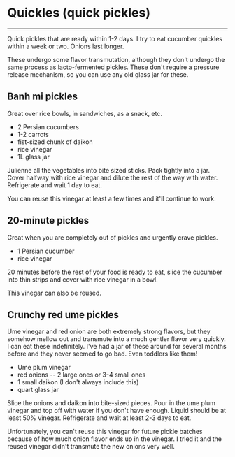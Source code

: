 # Quickles (quick pickles)
-----
Quick pickles that are ready within 1-2 days. I try to eat cucumber quickles within a week or two. Onions last longer. 

These undergo some flavor transmutation, although they don't undergo the same process as lacto-fermented pickles. These don't require a pressure release mechanism, so you can use any old glass jar for these.

## Banh mi pickles
Great over rice bowls, in sandwiches, as a snack, etc.

- 2 Persian cucumbers
- 1-2 carrots
- fist-sized chunk of daikon
- rice vinegar
- 1L glass jar

Julienne all the vegetables into bite sized sticks. Pack tightly into a jar. Cover halfway with rice vinegar and dilute the rest of the way with water. Refrigerate and wait 1 day to eat.

You can reuse this vinegar at least a few times and it'll continue to work.

## 20-minute pickles
Great when you are completely out of pickles and urgently crave pickles.

- 1 Persian cucumber
- rice vinegar

20 minutes before the rest of your food is ready to eat, slice the cucumber into thin strips and cover with rice vinegar in a bowl.

This vinegar can also be reused.

## Crunchy red ume pickles 
Ume vinegar and red onion are both extremely strong flavors, but they somehow mellow out and transmute into a much gentler flavor very quickly. I can eat these indefinitely. I've had a jar of these around for several months before and they never seemed to go bad. Even toddlers like them!

- Ume plum vinegar
- red onions -- 2 large ones or 3-4 small ones
- 1 small daikon (I don't always include this)
- quart glass jar

Slice the onions and daikon into bite-sized pieces. Pour in the ume plum vinegar and top off with water if you don't have enough. Liquid should be at least 50% vinegar. Refrigerate and wait at least 2-3 days to eat.

Unfortunately, you can't reuse this vinegar for future pickle batches because of how much onion flavor ends up in the vinegar. I tried it and the reused vinegar didn't transmute the new onions very well.


